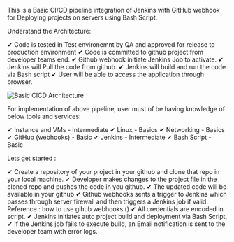 This is a Basic CI/CD pipeline integration of Jenkins with GitHub webhook for Deploying projects on servers using Bash Script.

Understand the Architecture:

✔ Code is tested in Test environemnt by QA and approved for release to production environment
✔ Code is committed to github project from developer teams end.
✔ Github webhook initiate Jenkins Job to activate.
✔ Jenkins will Pull the code from github.
✔ Jenkins will build and run the code via Bash script 
✔ User will be able to access the application through browser.

![Basic CICD Architecture](https://github.com/Farhan-CSE/Basic-CI-CD-Pipeline-Integration/assets/70094377/3f2940e9-3306-40f5-8b61-5eb8c10af650)

For implementation of above pipeline, user must of be having knowledge of below tools and services:

✔ Instance and VMs - Intermediate
✔ Linux - Basics
✔ Networking - Basics
✔ GitHub (webhooks) - Basic
✔ Jenkins - Intermediate
✔ Bash Script - Basic

Lets get started :

✔ Create a repository of your project in your github and clone that repo in your local machine.
✔ Developer makes changes to the project file in the cloned repo and pushes the code in you github.
✔ The updated code will be available in your github 
✔ Github webhooks sents a trigger to Jenkins which passes through server firewall and then triggers a Jenkins job if valid. Reference : how to use gihub webhooks ()
✔ All credentials are encoded in script.
✔ Jenkins initiates auto project build and deployment via Bash Script.
✔ If the Jenkins job fails to execute build, an Email notification is sent to the developer team with error logs.
